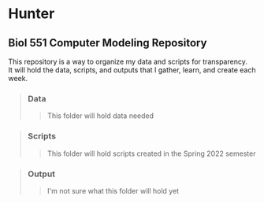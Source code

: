 # Hunter

## Biol 551 Computer Modeling Repository
This repository is a way to organize my data and scripts for transparency.   
It will hold the data, scripts, and outputs that I gather, learn, and create each week.

> ### Data
  >>This folder will hold data needed

> ### Scripts
>>This folder will hold scripts created in the Spring 2022 semester

>### Output 
>>I'm not sure what this folder will hold yet
